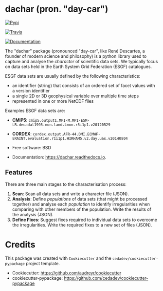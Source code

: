# dachar (pron. "day-car")

[![Pypi](https://img.shields.io/pypi/v/dachar.svg)](https://pypi.python.org/pypi/dachar)

[![Travis](https://img.shields.io/travis/roocs/dachar.svg)](https://travis-ci.org/github/roocs/dachar)

[![Documentation](https://readthedocs.org/projects/dachar/badge/?version=latest)](https://dachar.readthedocs.io/en/latest/?badge=latest)

The "dachar" package (pronounced "day-car", like René Descartes, a founder of modern science and philosophy)
is a python library used to capture and analyse the _character_ of scientific data sets. We typically focus on data sets held in the
Earth System Grid Federation (ESGF) catalogues.

ESGF data sets are usually defined by the following characteristics:

 * an identifier (string) that consists of an ordered set of facet values with a version identifier
 * a single 2D or 3D geophysical variable over multiple time steps
 * represented in one or more NetCDF files

Examples ESGF data sets are:
 * **CMIP5**: `cmip5.output1.MPI-M.MPI-ESM-LR.decadal1995.mon.land.Lmon.r5i1p1.v20120529`
 * **CORDEX**: `cordex.output.AFR-44.DMI.ECMWF-ERAINT.evaluation.r1i1p1.HIRHAM5.v2.day.uas.v20140804`

* Free software: BSD
* Documentation: https://dachar.readthedocs.io.


## Features

There are three main stages to the characterisation process:

 1. **Scan**: Scan all data sets and write a character file (JSON).
 2. **Analysis**: Define _populations_ of data sets (that might be processed together)
 and analyse each _population_ to identify irregularities when comparing
 with other members of the population. Write the results of the analysis (JSON).
 3. **Define Fixes**: Suggest fixes required to individual data sets to overcome the
 irregularities. Write the required fixes to a new set of files (JSON).

# Credits

This package was created with `Cookiecutter` and the `cedadev/cookiecutter-pypackage` project template.

 * Cookiecutter: https://github.com/audreyr/cookiecutter
 * cookiecutter-pypackage: https://github.com/cedadev/cookiecutter-pypackage
